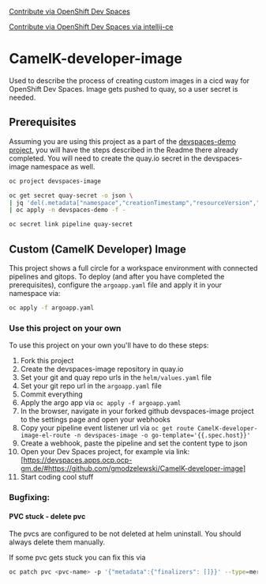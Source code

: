 [Contribute via OpenShift Dev Spaces](https://devspaces.apps.ocp.ocp-gm.de/#https://github.com/gmodzelewski/camelk-developer-image)

[Contribute via OpenShift Dev Spaces via intellij-ce](https://devspaces.apps.ocp.ocp-gm.de/#https://github.com/gmodzelewski/camelk-developer-image?new&che-editor=che-incubator/che-idea/latest)

# CamelK-developer-image

Used to describe the process of creating custom images in a cicd way for OpenShift Dev Spaces.
Image gets pushed to quay, so a user secret is needed.

## Prerequisites

Assuming you are using this project as a part of the [devspaces-demo project](https://github.com/gmodzelewski/devspaces-demo), you will have the steps described in the Readme there already completed.
You will need to create the quay.io secret in the devspaces-image namespace as well.

```sh
oc project devspaces-image

oc get secret quay-secret -o json \
| jq 'del(.metadata["namespace","creationTimestamp","resourceVersion","selfLink","uid"])' \
| oc apply -n devspaces-demo -f -

oc secret link pipeline quay-secret
```

## Custom (CamelK Developer) Image

This project shows a full circle for a workspace environment with connected pipelines and gitops. To deploy (and after you have completed the prerequisites), configure the `argoapp.yaml` file and apply it in your namespace via:
```sh
oc apply -f argoapp.yaml
```

### Use this project on your own

To use this project on your own you'll have to do these steps:
1. Fork this project
2. Create the devspaces-image repository in quay.io
3. Set your git and quay repo urls in the `helm/values.yaml` file
4. Set your git repo url in the `argoapp.yaml` file
5. Commit everything
6. Apply the argo app via `oc apply -f argoapp.yaml`
7. In the browser, navigate in your forked github devspaces-image project to the settings page and open your webhooks
8. Copy your pipeline event listener url via `oc get route CamelK-developer-image-el-route -n devspaces-image -o go-template='{{.spec.host}}'`
9.  Create a webhook, paste the pipeline and set the content type to json
10. Open your Dev Spaces project, for example via link: [https://devspaces.apps.ocp.ocp-gm.de/#https://github.com/gmodzelewski/CamelK-developer-image]
11. Start coding cool stuff

### Bugfixing:

#### PVC stuck - delete pvc

The pvcs are configured to be not deleted at helm uninstall. You should always delete them manually.

If some pvc gets stuck you can fix this via
```sh
oc patch pvc <pvc-name> -p '{"metadata":{"finalizers": []}}' --type=merge
```
